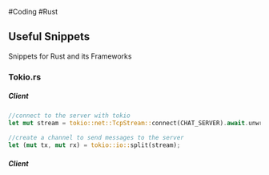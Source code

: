 #Coding #Rust 

## Useful Snippets
Snippets for Rust and its Frameworks

### Tokio.rs
##### Client
```Rust
//connect to the server with tokio  
let mut stream = tokio::net::TcpStream::connect(CHAT_SERVER).await.unwrap();  
  
//create a channel to send messages to the server  
let (mut tx, mut rx) = tokio::io::split(stream);
```

##### Client
